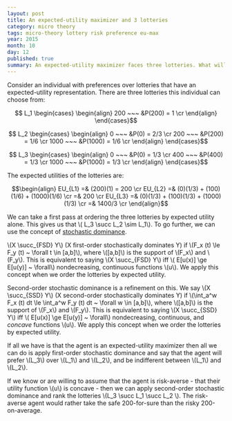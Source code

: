 ```yaml
---
layout: post
title: An expected-utility maximizer and 3 lotteries
category: micro theory
tags: micro-theory lottery risk preference eu-max
year: 2015
month: 10
day: 12
published: true
summary: An expected-utility maximizer faces three lotteries. What will the agent choose?
---
```


Consider an individual with preferences over lotteries that have an expected-utility representation. There are three lotteries this individual can choose from:

$$ L_1
\begin{cases}
\begin{align}
200 ~~~ &P(200) = 1 \cr
\end{align}
\end{cases}$$

$$ L_2
\begin{cases}
\begin{align}
0 ~~~ &P(0) = 2/3 \cr
200 ~~~ &P(200) = 1/6 \cr
1000 ~~~ &P(1000) = 1/6 \cr
\end{align}
\end{cases}$$

$$ L_3
\begin{cases}
\begin{align}
0 ~~~ &P(0) = 1/3 \cr
400 ~~~ &P(400) = 1/3 \cr
1000 ~~~ &P(1000) = 1/3 \cr
\end{align}
\end{cases}$$

The expected utilities of the lotteries are:

$$\begin{align}
EU_{L1} =& (200)(1) = 200 \cr
EU_{L2} =& (0)(1/3) + (100)(1/6) + (1000)(1/6) \cr
 =& 200 \cr
 EU_{L3} =& (0)(1/3) + (100)(1/3) + (1000)(1/3) \cr
 =& 1400/3 \cr
\end{align}$$

We can take a first pass at ordering the three lotteries by expected utility alone. This gives us that \\( L_3 \succ L_2 \sim L_1\\). To go further, we can use the concept of [stochastic dominance](https://en.wikipedia.org/wiki/Stochastic_dominance).

\\(X \succ_{FSD} Y\\) (X first-order stochastically dominates Y) if \\(F_x (t) \le F_y (t) ~ \forall t \in [a,b]\\), where \\([a,b]\\) is the support of \\(F_x\\) and \\(F_y\\). This is equivalent to saying \\(X \succ_{FSD} Y\\) iff \\( E[u(x)] \ge E[u(y)] ~ \forall\\) nondecreasing, continuous functions \\(u\\). We apply this concept when we order the lotteries by expected utility.

Second-order stochastic dominance is a refinement on this. We say \\(X \succ_{SSD} Y\\) (X second-order stochastically dominates Y) if \\(\int_a^w F_x (t) dt \le \int_a^w F_y (t) dt ~ \forall w \in [a,b]\\), where \\([a,b]\\) is the support of \\(F_x\\) and \\(F_y\\). This is equivalent to saying \\(X \succ_{SSD} Y\\) iff \\( E[u(x)] \ge E[u(y)] ~ \forall\\) nondecreasing, continuous, and *concave* functions \\(u\\). We apply this concept when we order the lotteries by expected utility.

If all we have is that the agent is an expected-utility maximizer then all we can do is apply first-order stochastic dominance and say that the agent will prefer \\(L_3\\) over \\(L_1\\) and \\(L_2\\), and be indifferent between \\(L_1\\) and \\(L_2\\).

If we know or are willing to assume that the agent is risk-averse - that their utility function \\(u\\) is concave - then we can apply second-order stochastic dominance and rank the lotteries \\(L_3 \succ L_1 \succ L_2 \\). The risk-averse agent would rather take the safe 200-for-sure than the risky 200-on-average.